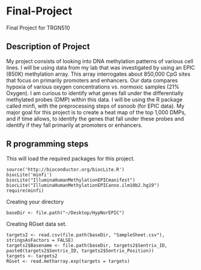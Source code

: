 # Final-Project
Final Project for TRGN510

## Description of Project

My project consists of looking into DNA methylation patterns of various cell lines. I will be using data from my lab that was investigated by using an EPIC (850K) methylation array. This array interrogates about 850,000 CpG sites that focus on primarily promoters and enhancers. Our data compares hypoxia of various oxygen concentrations vs. normoxic samples (21% Oxygen). I am curious to identify what genes fall under the differentially methylated probes (DMP) within this data. I will be using the R package called minfi, with the preprocessing steps of ssnoob (for EPIC data). My major goal for this project is to create a heat map of the top 1,000 DMPs, and if time allows, to identify the genes that fall under these probes and identify if they fall primarily at promoters or enhancers.

## R programming steps

This will load the required packages for this project.
```
source('http://bioconductor.org/biocLite.R')
biocLite('minfi')
biocLite("IlluminaHumanMethylationEPICmanifest")
biocLite("IlluminaHumanMethylationEPICanno.ilm10b2.hg19")
require(minfi)
```

Creating your directory

```
baseDir <- file.path("~/Desktop/HypNorEPIC")
```

Creating RGset data set.

```
targets2 <- read.csv(file.path(baseDir, "SampleSheet.csv"), stringsAsFactors = FALSE)
targets2$Basename <- file.path(baseDir, targets2$Sentrix_ID, paste0(targets2$Sentrix_ID, targets2$Sentrix_Position))
targets <- targets2
RGset <- read.metharray.exp(targets = targets)
```
